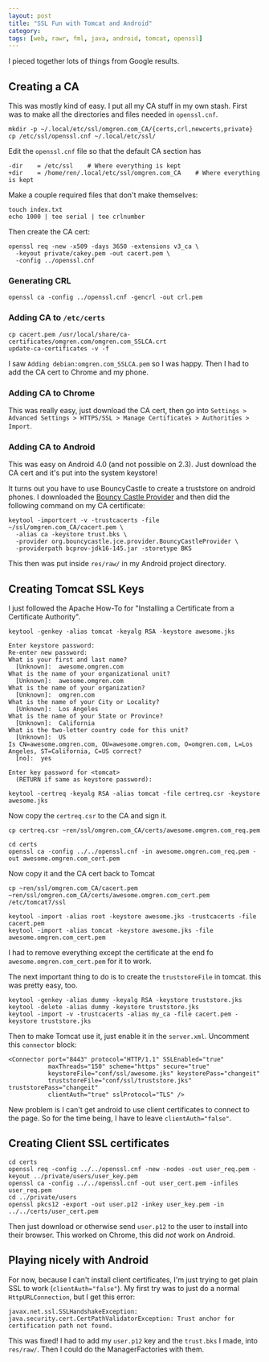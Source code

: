 ```yaml
---
layout: post
title: "SSL Fun with Tomcat and Android"
category: 
tags: [web, rawr, fml, java, android, tomcat, openssl]
---
```

I pieced together lots of things from Google results.

## Creating a CA

This was mostly kind of easy. I put all my CA stuff in my own stash.
First was to make all the directories and files needed in `openssl.cnf`.

    mkdir -p ~/.local/etc/ssl/omgren.com_CA/{certs,crl,newcerts,private}
    cp /etc/ssl/openssl.cnf ~/.local/etc/ssl/

Edit the `openssl.cnf` file so that the default CA section has

    -dir    = /etc/ssl    # Where everything is kept
    +dir    = /home/ren/.local/etc/ssl/omgren.com_CA    # Where everything is kept

Make a couple required files that don't make themselves:

    touch index.txt
    echo 1000 | tee serial | tee crlnumber

Then create the CA cert:

    openssl req -new -x509 -days 3650 -extensions v3_ca \
      -keyout private/cakey.pem -out cacert.pem \
      -config ../openssl.cnf

### Generating CRL

    openssl ca -config ../openssl.cnf -gencrl -out crl.pem

### Adding CA to `/etc/certs`

    cp cacert.pem /usr/local/share/ca-certificates/omgren.com/omgren.com_SSLCA.crt
    update-ca-certificates -v -f

I saw `Adding debian:omgren.com_SSLCA.pem` so I was happy. Then I had to add the CA cert to Chrome and my phone.

### Adding CA to Chrome

This was really easy, just download the CA cert, then go into 
`Settings > Advanced Settings > HTTPS/SSL > Manage Certificates > Authorities > Import`.

### Adding CA to Android

This was easy on Android 4.0 (and not possible on 2.3). Just download the CA cert and it's put into the system keystore!

It turns out you have to use BouncyCastle to create a truststore on android phones. I downloaded the [Bouncy Castle Provider](http://bouncycastle.org/download/bcprov-jdk16-145.jar) and then did the following command on my CA certificate:

    keytool -importcert -v -trustcacerts -file ~/ssl/omgren.com_CA/cacert.pem \
      -alias ca -keystore trust.bks \
      -provider org.bouncycastle.jce.provider.BouncyCastleProvider \
      -providerpath bcprov-jdk16-145.jar -storetype BKS

This then was put inside `res/raw/` in my Android project directory. 

## Creating Tomcat SSL Keys

I just followed the Apache How-To for "Installing a Certificate from a Certificate Authority".

    keytool -genkey -alias tomcat -keyalg RSA -keystore awesome.jks

    Enter keystore password:  
    Re-enter new password: 
    What is your first and last name?
      [Unknown]:  awesome.omgren.com
    What is the name of your organizational unit?
      [Unknown]:  awesome.omgren.com
    What is the name of your organization?
      [Unknown]:  omgren.com
    What is the name of your City or Locality?
      [Unknown]:  Los Angeles
    What is the name of your State or Province?
      [Unknown]:  California
    What is the two-letter country code for this unit?
      [Unknown]:  US
    Is CN=awesome.omgren.com, OU=awesome.omgren.com, O=omgren.com, L=Los Angeles, ST=California, C=US correct?
      [no]:  yes
    
    Enter key password for <tomcat>
      (RETURN if same as keystore password):  

    keytool -certreq -keyalg RSA -alias tomcat -file certreq.csr -keystore awesome.jks

Now copy the `certreq.csr` to the CA and sign it.

    cp certreq.csr ~ren/ssl/omgren.com_CA/certs/awesome.omgren.com_req.pem

    cd certs
    openssl ca -config ../../openssl.cnf -in awesome.omgren.com_req.pem -out awesome.omgren.com_cert.pem

Now copy it and the CA cert back to Tomcat

    cp ~ren/ssl/omgren.com_CA/cacert.pem ~ren/ssl/omgren.com_CA/certs/awesome.omgren.com_cert.pem /etc/tomcat7/ssl

    keytool -import -alias root -keystore awesome.jks -trustcacerts -file cacert.pem
    keytool -import -alias tomcat -keystore awesome.jks -file awesome.omgren.com_cert.pem

I had to remove everything except the certificate at the end fo `awesome.omgren.com_cert.pem` for it to work.

The next important thing to do is to create the `truststoreFile` in tomcat. this was pretty easy, too.

    keytool -genkey -alias dummy -keyalg RSA -keystore truststore.jks
    keytool -delete -alias dummy -keystore truststore.jks
    keytool -import -v -trustcacerts -alias my_ca -file cacert.pem -keystore truststore.jks

Then to make Tomcat use it, just enable it in the `server.xml`. Uncomment this `connector` block:

    <Connector port="8443" protocol="HTTP/1.1" SSLEnabled="true"
               maxThreads="150" scheme="https" secure="true"
               keystoreFile="conf/ssl/awesome.jks" keystorePass="changeit"
               truststoreFile="conf/ssl/truststore.jks" truststorePass="changeit"
               clientAuth="true" sslProtocol="TLS" />

New problem is I can't get android to use client certificates to connect to the page. So for the time being, I
have to leave `clientAuth="false"`.

## Creating Client SSL certificates

    cd certs
    openssl req -config ../../openssl.cnf -new -nodes -out user_req.pem -keyout ../private/users/user_key.pem
    openssl ca -config ../../openssl.cnf -out user_cert.pem -infiles user_req.pem
    cd ../private/users
    openssl pkcs12 -export -out user.p12 -inkey user_key.pem -in ../../certs/user_cert.pem

Then just download or otherwise send `user.p12` to the user to install into their browser. This worked on Chrome,
this did *not* work on Android.


## Playing nicely with Android

For now, because I can't install client certificates, I'm just trying to get plain SSL to work (`clientAuth="false"`).
My first try was to just do a normal `HttpURLConnection`, but I get this error:

    javax.net.ssl.SSLHandshakeException: java.security.cert.CertPathValidatorException: Trust anchor for certification path not found.

This was fixed! I had to add my `user.p12` key and the `trust.bks` I made, into `res/raw/`. Then I could do the ManagerFactories with them.
